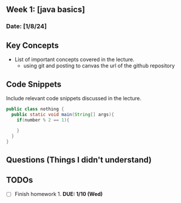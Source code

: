 ## Week 1: [java basics]

### Date: [1/8/24]

## Key Concepts

- List of important concepts covered in the lecture.
  - using git and posting to canvas the url of the github repository

## Code Snippets

Include relevant code snippets discussed in the lecture.

```java
public class nothing {
  public static void main(String[] args){
    if(number % 2 == 1){
      
    }
  }
}
```

## Questions (Things I didn't understand)

     
## TODOs
- [ ] Finish homework 1. **DUE: 1/10 (Wed)**
